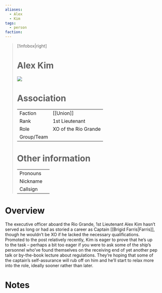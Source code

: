 ```yaml
---
aliases: 
  - Alex
  - Kim
tags: 
  - person
faction: 
---
```


> [!infobox|right] 
> # Alex Kim
> ![](https://lh4.googleusercontent.com/2z5lCy6xl8YiEA_6dtcJEqKMqgX7BvWDExOrv_9vmonFO9wvZt3B98v5IxV1gmPTEtoeUvmBSDOQZJfbyx8ouYTuPt2lAe9mbEgpyFMgqklqiJPClPFcugtO4JuQoI3DSNsKU3FJRRs2OYMRZlkSvsM)
> # Association
> | | |
> | ---- | ---- |
> | Faction | [[Union]] |
> | Rank | 1st Lieutenant |
> | Role | XO of the Rio Grande |
> | Group/Team | |
> # Other information
> | | | 
> | - | - |
> | Pronouns | |
> | Nickname | |
> | Callsign | | 

# Overview
The executive officer aboard the Rio Grande, 1st Lieutenant Alex Kim hasn’t served as long or had as storied a career as Captain [[Brigid Farris|Farris]], though he wouldn’t be XO if he lacked the necessary qualifications. Promoted to the post relatively recently, Kim is eager to prove that he’s up to the task – perhaps a bit too eager if you were to ask some of the ship’s personnel who’ve found themselves on the receiving end of yet another pep talk or by-the-book lecture about regulations. They’re hoping that some of the captain’s self-assurance will rub off on him and he’ll start to relax more into the role, ideally sooner rather than later.

# Notes

